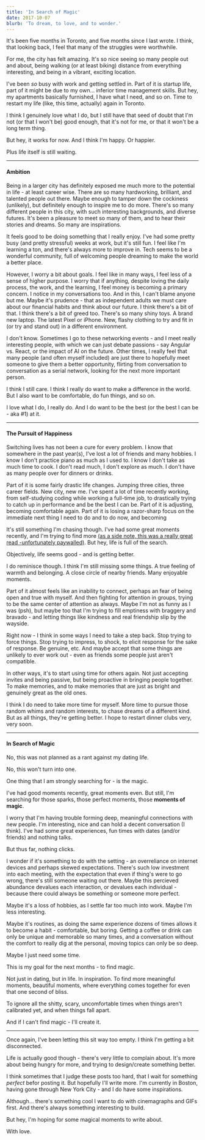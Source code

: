 ```yaml
---
title: 'In Search of Magic'
date: 2017-10-07
blurb: 'To dream, to love, and to wonder.'
---
```


It's been five months in Toronto, and five months since I last wrote. I think, that looking back, I feel that many of the struggles were worthwhile.

For me, the city has felt amazing. It's so nice seeing so many people out and about, being walking (or at least biking) distance from everything interesting, and being in a vibrant, exciting location.

I've been _so_ busy with work and getting settled in. Part of it is startup life, part of it might be due to my own... inferior time management skills. But hey, my apartments basically furnished, I have what I need, and so on. Time to restart my life (like, this time, actually) again in Toronto.

I think I genuinely love what I do, but I still have that seed of doubt that I'm not (or that I won't be) good enough, that it's not for me, or that it won't be a long term thing.

But hey, it works for now. And I think I'm happy. Or happier.

Plus life itself is still waiting.

---

#### Ambition

Being in a larger city has definitely exposed me much more to the potential in life - at least career wise. There are so many hardworking, brilliant, and talented people out there. Maybe enough to tamper down the cockiness (unlikely), but definitely enough to inspire me to do more. There's so many different people in this city, with such interesting backgrounds, and diverse futures. It's been a pleasure to meet so many of them, and to hear their stories and dreams. So many are inspirations.

It feels good to be doing something that I really enjoy. I've had some pretty busy (and pretty stressful) weeks at work, but it's still fun. I feel like I'm learning a ton, and there's always more to improve in. Tech seems to be a wonderful community, full of welcoming people dreaming to make the world a better place.

However, I worry a bit about goals. I feel like in many ways, I feel less of a sense of higher purpose. I worry that if anything, despite loving the daily process, the work, and the learning, I feel money is becoming a primary concern. I notice in my conversations too. And in this, I can't blame anyone but me. Maybe it's prudence - that as independent adults we must care about our financial habits and think about our future. I think there's a bit of that. I think there's a bit of greed too. There's so many shiny toys. A brand new laptop. The latest Pixel or iPhone. New, flashy clothing to try and fit in (or try and stand out) in a different environment.

I don't know. Sometimes I go to these networking events - and I meet really interesting people, with which we can just debate passions - say Angular vs. React, or the impact of AI on the future. Other times, I really feel that many people (and often myself included) are just there to hopefully meet someone to give them a better opportunity, flirting from conversation to conversation as a serial network, looking for the next more important person.

I think I still care. I think I really do want to make a difference in the world. But I also want to be comfortable, do fun things, and so on.

I love what I do, I really do. And I do want to be the best (or the best I can be - aka #1) at it.

---

#### The Pursuit of Happiness

Switching lives has not been a cure for every problem. I know that somewhere in the past year(s), I've lost a lot of friends and many hobbies. I know I don't practice piano as much as I used to. I know I don't take as much time to cook. I don't read much, I don't explore as much. I don't have as many people over for dinners or drinks.

Part of it is some fairly drastic life changes. Jumping three cities, three career fields. New city, new me. I've spent a lot of time recently working, from self-studying coding while working a full-time job, to drastically trying to catch up in performance and be the best I can be. Part of it is adjusting, becoming comfortable again. Part of it is losing a razor-sharp focus on the immediate next thing I need to do and to do now, and becoming

It's still something I'm chasing though. I've had some great moments recently, and I'm trying to find more [(as a side note, this was a really great read -unfortunately paywalled)](https://medium.com/fast-company/the-power-of-moments-why-certain-experiences-have-extraordinary-impact-80fce59a1ab7). But hey, life is full of the search.

Objectively, life seems good - and is getting better.

I do reminisce though. I think I'm still missing some things. A true feeling of warmth and belonging. A close circle of nearby friends. Many enjoyable moments.

Part of it almost feels like an inability to connect, perhaps an fear of being open and true with myself. And then fighting for attention in groups, trying to be the same center of attention as always. Maybe I'm not as funny as I was (psh), but maybe too that I'm trying to fill emptiness with braggery and bravado - and letting things like kindness and real friendship slip by the wayside.

Right now - I think in some ways I need to take a step back. Stop trying to force things. Stop trying to impress, to shock, to elicit response for the sake of response. Be genuine, etc. And maybe accept that some things are unlikely to ever work out - even as friends some people just aren't compatible.

In other ways, it's to start using time for others again. Not just accepting invites and being passive, but being proactive in bringing people together. To make memories, and to make memories that are just as bright and genuinely great as the old ones.

I think I do need to take more time for myself. More time to pursue those random whims and random interests, to chase dreams of a different kind. But as all things, they're getting better. I hope to restart dinner clubs very, very soon.

---

#### In Search of Magic

No, this was not planned as a rant against my dating life.

No, this won't turn into one.

One thing that I am strongly searching for - is the magic.

I've had good moments recently, great moments even. But still, I'm searching for those sparks, those perfect moments, those **moments of magic**.

I worry that I'm having trouble forming deep, meaningful connections with new people. I'm interesting, nice and can hold a decent conversation (I think). I've had some great experiences, fun times with dates (and/or friends) and nothing talks.

But thus far, nothing clicks.

I wonder if it's something to do with the setting - an overreliance on internet devices and perhaps skewed expectations. There's such low investment into each meeting, with the expectation that even if thing's were to go wrong, there's still someone waiting out there. Maybe this percieved abundance devalues each interaction, or devalues each individual - because there could always be something or someone more perfect.

Maybe it's a loss of hobbies, as I settle far too much into work. Maybe I'm less interesting.

Maybe it's routines, as doing the same experience dozens of times allows it to become a habit - comfortable, but boring. Getting a coffee or drink can only be unique and memorable so many times, and a conversation without the comfort to really dig at the personal, moving topics can only be so deep.

Maybe I just need some time.

This is my goal for the next months - to find magic.

Not just in dating, but in life. In inspiration. To find more meaningful moments, beautiful moments, where everything comes together for even that one second of bliss.

To ignore all the shitty, scary, uncomfortable times when things aren't calibrated yet, and when things fall apart.

And if I can't find magic - I'll create it.

---

Once again, I've been letting this sit way too empty. I think I'm getting a bit disconnected.

Life is actually good though - there's very little to complain about. It's more about being hungry for more, and trying to design/create something better.

I think sometimes that I judge these posts too hard, that I wait for something _perfect_ befor posting it. But hopefully I'll write more. I'm currently in Boston, having gone through New York City - and I do have some inspirations.

Although... there's something cool I want to do with cinemagraphs and GIFs first. And there's always something interesting to build.

But hey, I'm hoping for some magical moments to write about.

With love.
